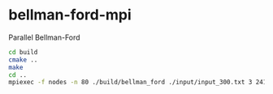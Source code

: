 # bellman-ford-mpi

Parallel Bellman-Ford

```bash
cd build
cmake ..
make
cd ..
mpiexec -f nodes -n 80 ./build/bellman_ford ./input/input_300.txt 3 241
```

<!-- ```bash
mpicc -o belman-ford-better belman-ford-better.c
mpiexec -f nodes -n 4 ./belman-ford-better input_simple.txt 0 4
``` -->
